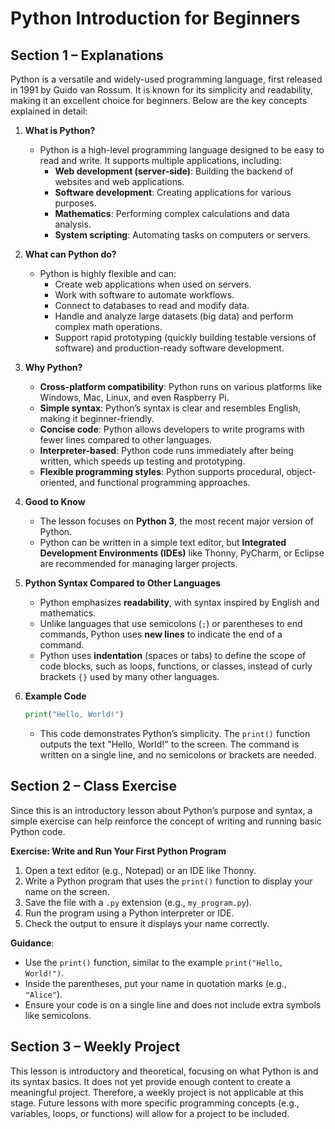 # Python Introduction for Beginners

## Section 1 – Explanations

Python is a versatile and widely-used programming language, first released in 1991 by Guido van Rossum. It is known for its simplicity and readability, making it an excellent choice for beginners. Below are the key concepts explained in detail:

1. **What is Python?**
   - Python is a high-level programming language designed to be easy to read and write. It supports multiple applications, including:
     - **Web development (server-side)**: Building the backend of websites and web applications.
     - **Software development**: Creating applications for various purposes.
     - **Mathematics**: Performing complex calculations and data analysis.
     - **System scripting**: Automating tasks on computers or servers.

2. **What can Python do?**
   - Python is highly flexible and can:
     - Create web applications when used on servers.
     - Work with software to automate workflows.
     - Connect to databases to read and modify data.
     - Handle and analyze large datasets (big data) and perform complex math operations.
     - Support rapid prototyping (quickly building testable versions of software) and production-ready software development.

3. **Why Python?**
   - **Cross-platform compatibility**: Python runs on various platforms like Windows, Mac, Linux, and even Raspberry Pi.
   - **Simple syntax**: Python’s syntax is clear and resembles English, making it beginner-friendly.
   - **Concise code**: Python allows developers to write programs with fewer lines compared to other languages.
   - **Interpreter-based**: Python code runs immediately after being written, which speeds up testing and prototyping.
   - **Flexible programming styles**: Python supports procedural, object-oriented, and functional programming approaches.

4. **Good to Know**
   - The lesson focuses on **Python 3**, the most recent major version of Python.
   - Python can be written in a simple text editor, but **Integrated Development Environments (IDEs)** like Thonny, PyCharm, or Eclipse are recommended for managing larger projects.

5. **Python Syntax Compared to Other Languages**
   - Python emphasizes **readability**, with syntax inspired by English and mathematics.
   - Unlike languages that use semicolons (`;`) or parentheses to end commands, Python uses **new lines** to indicate the end of a command.
   - Python uses **indentation** (spaces or tabs) to define the scope of code blocks, such as loops, functions, or classes, instead of curly brackets `{}` used by many other languages.

6. **Example Code**
   ```python
   print("Hello, World!")
   ```
   - This code demonstrates Python’s simplicity. The `print()` function outputs the text "Hello, World!" to the screen. The command is written on a single line, and no semicolons or brackets are needed.

## Section 2 – Class Exercise

Since this is an introductory lesson about Python’s purpose and syntax, a simple exercise can help reinforce the concept of writing and running basic Python code.

**Exercise: Write and Run Your First Python Program**
1. Open a text editor (e.g., Notepad) or an IDE like Thonny.
2. Write a Python program that uses the `print()` function to display your name on the screen.
3. Save the file with a `.py` extension (e.g., `my_program.py`).
4. Run the program using a Python interpreter or IDE.
5. Check the output to ensure it displays your name correctly.

**Guidance**:
- Use the `print()` function, similar to the example `print("Hello, World!")`.
- Inside the parentheses, put your name in quotation marks (e.g., `"Alice"`).
- Ensure your code is on a single line and does not include extra symbols like semicolons.

## Section 3 – Weekly Project

This lesson is introductory and theoretical, focusing on what Python is and its syntax basics. It does not yet provide enough content to create a meaningful project. Therefore, a weekly project is not applicable at this stage. Future lessons with more specific programming concepts (e.g., variables, loops, or functions) will allow for a project to be included.